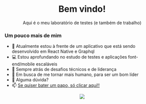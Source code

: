
<p align="center">
 <h1 align="center">Bem vindo!</h1>
 <p align="center">Aqui é o meu laboratório de testes (e também de trabalho)</p>
</p>

### Um pouco mais de mim

- 🔭 Atualmente estou à frente de um aplicativo que está sendo desenvolvido em React Native e Graphql
- 💻 Estou aprofundando no estudo de testes e aplicações font-end/mobile escaláveis
- 🚀 Sempre atrás de desafios técnicos e de liderança
- 🎯 Em busca de me tornar mais humano, para ser um bom líder
- 💬 Alguma dúvida?
- 📫 <a href="https://api.whatsapp.com/send?phone=5532991341459" target="_blank">Se quiser bater um papo, só clicar aqui!!</a>

<p align="center">
 <a href="https://github.com/anuraghazra/github-readme-stats"  >
   <img align="center" src="https://github-readme-stats.vercel.app/api?username=Rassis7&count_private=true&show_icons=true&theme=dracula&hide=issues,contribs" />
 </a>
</p>
